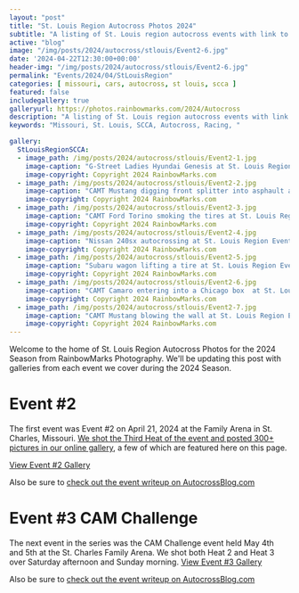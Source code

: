 ```yaml
---
layout: "post"
title: "St. Louis Region Autocross Photos 2024"
subtitle: "A listing of St. Louis region autocross events with link to their photo galleries"
active: "blog"
image: "/img/posts/2024/autocross/stlouis/Event2-6.jpg"
date: '2024-04-22T12:30:00+00:00'
header-img: "/img/posts/2024/autocross/stlouis/Event2-6.jpg"
permalink: "Events/2024/04/StLouisRegion"
categories: [ missouri, cars, autocross, st louis, scca ] 
featured: false
includegallery: true
galleryurl: https://photos.rainbowmarks.com/2024/Autocross
description: "A listing of St. Louis region autocross events with link to their photo galleries"
keywords: "Missouri, St. Louis, SCCA, Autocross, Racing, "

gallery:
  StLouisRegionSCCA:
  - image_path: /img/posts/2024/autocross/stlouis/Event2-1.jpg
    image-caption: "G-Street Ladies Hyundai Genesis at St. Louis Region Event #2"
    image-copyright: Copyright 2024 RainbowMarks.com
  - image_path: /img/posts/2024/autocross/stlouis/Event2-2.jpg
    image-caption: "CAMT Mustang digging front splitter into asphault at St. Louis Region Event #2"
    image-copyright: Copyright 2024 RainbowMarks.com
  - image_path: /img/posts/2024/autocross/stlouis/Event2-3.jpg
    image-caption: "CAMT Ford Torino smoking the tires at St. Louis Region Event #2"
    image-copyright: Copyright 2024 RainbowMarks.com
  - image_path: /img/posts/2024/autocross/stlouis/Event2-4.jpg
    image-caption: "Nissan 240sx autocrossing at St. Louis Region Event #2"
    image-copyright: Copyright 2024 RainbowMarks.com
  - image_path: /img/posts/2024/autocross/stlouis/Event2-5.jpg
    image-caption: "Subaru wagon lifting a tire at St. Louis Region Event #2"
    image-copyright: Copyright 2024 RainbowMarks.com
  - image_path: /img/posts/2024/autocross/stlouis/Event2-6.jpg
    image-caption: "CAMT Camaro entering into a Chicago box  at St. Louis Region Event #2"
    image-copyright: Copyright 2024 RainbowMarks.com
  - image_path: /img/posts/2024/autocross/stlouis/Event2-7.jpg
    image-caption: "CAMT Mustang blowing the wall at St. Louis Region Event #2"
    image-copyright: Copyright 2024 RainbowMarks.com
---
```

Welcome to the home of St. Louis Region Autocross Photos for the 2024 Season from RainbowMarks Photography. We'll be updating this post with galleries from each event we cover during the 2024 Season. 

# Event #2
The first event was Event #2 on April 21, 2024 at the Family Arena in St. Charles, Missouri. [We shot the Third Heat of the event and posted 300+ pictures in our online gallery](https://photos.rainbowmarks.com/2024/Autocross/St-Louis-Region-SCCA/4-21-2024-Event-2/Heat-3), a few of which are featured here on this page.

[View Event #2 Gallery](https://photos.rainbowmarks.com/2024/Autocross/St-Louis-Region-SCCA/4-21-2024-Event-2/Heat-3)

Also be sure to [check out the event writeup on AutocrossBlog.com](https://www.autocrossblog.com/st-louis-autocross-event-2-2024)


# Event #3 CAM Challenge
The next event in the series was the CAM Challenge event held May 4th and 5th at the St. Charles Family Arena. We shot both Heat 2 and Heat 3 over Saturday afternoon and Sunday morning. 
[View Event #3 Gallery](https://photos.rainbowmarks.com/2024/Autocross/STL-CAM-Challenge)

Also be sure to [check out the event writeup on AutocrossBlog.com](https://www.autocrossblog.com/2024-st-louis-cam-challenge)
